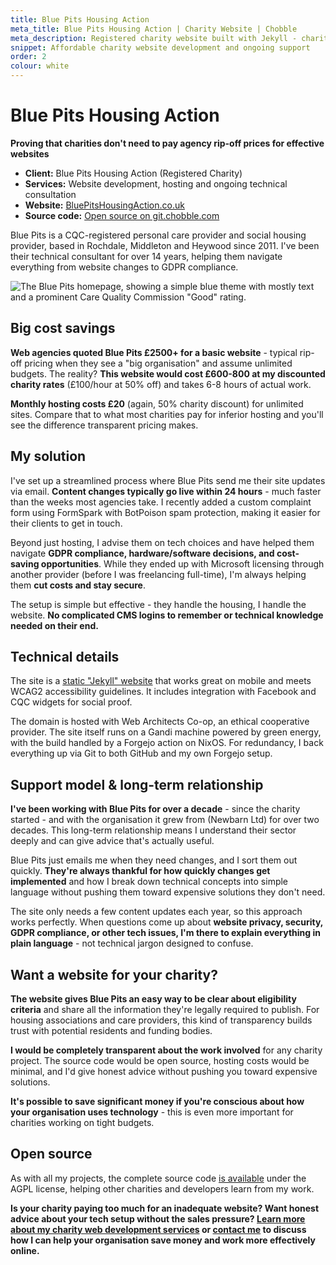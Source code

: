 ```yaml
---
title: Blue Pits Housing Action
meta_title: Blue Pits Housing Action | Charity Website | Chobble
meta_description: Registered charity website built with Jekyll - charity discount rates - email updates live in 24 hours - 14+ years support
snippet: Affordable charity website development and ongoing support
order: 2
colour: white
---
```


# Blue Pits Housing Action

**Proving that charities don't need to pay agency rip-off prices for effective websites**

- **Client:** Blue Pits Housing Action (Registered Charity)
- **Services:** Website development, hosting and ongoing technical consultation
- **Website:** [BluePitsHousingAction.co.uk](https://bluepitshousingaction.co.uk)
- **Source code:** [Open source on git.chobble.com](https://git.chobble.com/hosted-by-chobble/blue-pits)

Blue Pits is a CQC-registered personal care provider and social housing provider, based in Rochdale, Middleton and Heywood since 2011. I've been their technical consultant for over 14 years, helping them navigate everything from website changes to GDPR compliance.

![The Blue Pits homepage, showing a simple blue theme with mostly text and a prominent Care Quality Commission "Good" rating.](/assets/examples/blue-pits.png)

## Big cost savings

**Web agencies quoted Blue Pits £2500+ for a basic website** - typical rip-off pricing when they see a "big organisation" and assume unlimited budgets. The reality? **This website would cost £600-800 at my discounted charity rates** (£100/hour at 50% off) and takes 6-8 hours of actual work.

**Monthly hosting costs £20** (again, 50% charity discount) for unlimited sites. Compare that to what most charities pay for inferior hosting and you'll see the difference transparent pricing makes.

## My solution

I've set up a streamlined process where Blue Pits send me their site updates via email. **Content changes typically go live within 24 hours** - much faster than the weeks most agencies take. I recently added a custom complaint form using FormSpark with BotPoison spam protection, making it easier for their clients to get in touch.

Beyond just hosting, I advise them on tech choices and have helped them navigate **GDPR compliance, hardware/software decisions, and cost-saving opportunities**. While they ended up with Microsoft licensing through another provider (before I was freelancing full-time), I'm always helping them **cut costs and stay secure**.

The setup is simple but effective - they handle the housing, I handle the website. **No complicated CMS logins to remember or technical knowledge needed on their end.**

## Technical details

The site is a [static "Jekyll" website](/services/static-websites/) that works great on mobile and meets WCAG2 accessibility guidelines. It includes integration with Facebook and CQC widgets for social proof.

The domain is hosted with Web Architects Co-op, an ethical cooperative provider. The site itself runs on a Gandi machine powered by green energy, with the build handled by a Forgejo action on NixOS. For redundancy, I back everything up via Git to both GitHub and my own Forgejo setup.

## Support model & long-term relationship

**I've been working with Blue Pits for over a decade** - since the charity started - and with the organisation it grew from (Newbarn Ltd) for over two decades. This long-term relationship means I understand their sector deeply and can give advice that's actually useful.

Blue Pits just emails me when they need changes, and I sort them out quickly. **They're always thankful for how quickly changes get implemented** and how I break down technical concepts into simple language without pushing them toward expensive solutions they don't need.

The site only needs a few content updates each year, so this approach works perfectly. When questions come up about **website privacy, security, GDPR compliance, or other tech issues, I'm there to explain everything in plain language** - not technical jargon designed to confuse.

## Want a website for your charity?

**The website gives Blue Pits an easy way to be clear about eligibility criteria** and share all the information they're legally required to publish. For housing associations and care providers, this kind of transparency builds trust with potential residents and funding bodies.

**I would be completely transparent about the work involved** for any charity project. The source code would be open source, hosting costs would be minimal, and I'd give honest advice without pushing you toward expensive solutions.

**It's possible to save significant money if you're conscious about how your organisation uses technology** - this is even more important for charities working on tight budgets.

## Open source

As with all my projects, the complete source code [is available](https://git.chobble.com/hosted-by-chobble/blue-pits) under the AGPL license, helping other charities and developers learn from my work.

**Is your charity paying too much for an inadequate website? Want honest advice about your tech setup without the sales pressure? [Learn more about my charity web development services](/services/charity-web-development/) or [contact me](/contact/) to discuss how I can help your organisation save money and work more effectively online.**
